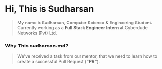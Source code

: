 # Hi, This is Sudharsan

> My name is Sudharsan, Computer Science & Engineering Student. Currently working as a **Full Stack Engineer Intern** at Cyberdude Networks (Pvt) Ltd.

### Why This sudharsan.md?

> We've received a task from our mentor, that we need to learn how to create a successful Pull Request (**"PR"**).
